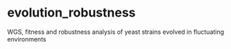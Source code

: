# evolution_robustness
WGS, fitness and robustness analysis of yeast strains evolved in fluctuating environments
